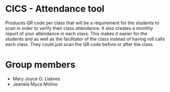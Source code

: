 # CICS - Attendance tool

Produces QR code per class that will be a requirement for the students to scan in order to verify their class attendance. It also creates a monthly report of your attendance in each class. This makes it easier for the students and as well as the facilitator of the class instead of having roll calls each class. They could just scan the QR code before or after the class.


# Group members

- Mary Joyce O. Llabres
- Jeanela Myca Molino

